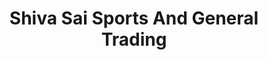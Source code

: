 ---
title: "Shiva Sai Sports And General Trading"
url: /bangalore/shiva-sai-sports-and-general-trading/
shop: Sport
---